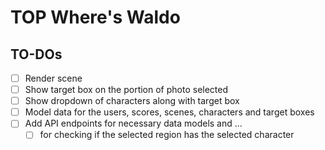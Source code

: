 # TOP Where's Waldo

## TO-DOs

- [ ] Render scene
- [ ] Show target box on the portion of photo selected
- [ ] Show dropdown of characters along with target box
- [ ] Model data for the users, scores, scenes, characters and target boxes
- [ ] Add API endpoints for necessary data models and ...
  - [ ] for checking if the selected region has the selected character
